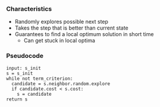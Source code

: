 
### Characteristics

- Randomly explores possible next step
- Takes the step that is better than current state
- Guarantees to find a local optimum solution in short time
	- Can get stuck in local optima

### Pseudocode

```
input: s_init
s = s_init
while not term_criterion:
  candidate = s.neighbor.random.explore
  if candidate.cost < s.cost:
    s = candidate
return s
```
